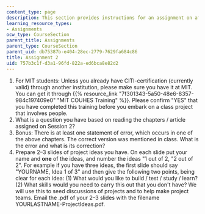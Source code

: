 ```yaml
---
content_type: page
description: This section provides instructions for an assignment on affective computing.
learning_resource_types:
- Assignments
ocw_type: CourseSection
parent_title: Assignments
parent_type: CourseSection
parent_uid: db75387b-e404-28ec-2779-7629fa684c86
title: Assignment 2
uid: 757b3c1f-d3a1-96fd-822a-ed6bca8e82d2
---
```


1.  For MIT students: Unless you already have CITI-certification (currently valid) through another institution, please make sure you have it at MIT. You can get it through {{% resource_link "7f301343-5a50-48e6-8357-984c197409e0" "MIT COUHES Training" %}}. Please confirm "YES" that you have completed this training before you embark on a class project that involves people.
2.  What is a question you have based on reading the chapters / article assigned on Session 2?
3.  Bonus: There is at least one statement of error, which occurs in one of the above chapters. The correct version was mentioned in class. What is the error and what is its correction?
4.  Prepare 2–3 slides of project ideas you have. On each slide put your name and **one** of the ideas, and number the ideas "1 out of 2, "2 out of 2". For example if you have three ideas, the first slide should say "YOURNAME, Idea 1 of 3" and then give the following two points, being clear for each idea: (1) What would you like to build / test / study / learn? (2) What skills would you need to carry this out that you don't have? We will use this to seed discussions of projects and to help make project teams. Email the .pdf of your 2–3 slides with the filename YOURLASTNAME-ProjectIdeas.pdf.